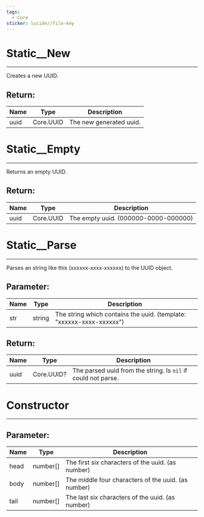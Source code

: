 ```yaml
---
tags:
  - Core
sticker: lucide//file-key
---
```

# Static__New
---
Creates a new UUID.
## Return:

|Name|Type|Description|
|---|---|---|
|uuid|Core.UUID|The new generated uuid.|

# Static__Empty
---
Returns an empty UUID.
## Return:

|Name|Type|Description|
|---|---|---|
|uuid|Core.UUID|The empty uuid. (000000-0000-000000)|

# Static__Parse
---
Parses an string like this (xxxxxx-xxxx-xxxxxx) to the UUID object.
## Parameter:

|Name|Type|Description|
|---|---|---|
|str|string|The string which contains the uuid. (template: "xxxxxx-xxxx-xxxxxx")|
## Return:

|Name|Type|Description|
|---|---|---|
|uuid|Core.UUID?|The parsed uuid from the string. Is `nil` if could not parse.|

# Constructor
---
## Parameter:

|Name|Type|Description|
|---|---|---|
|head|number[]|The first six characters of the uuid. (as number)|
|body|number[]|The middle four characters of the uuid. (as number)|
|tail|number[]|The last six characters of the uuid. (as number)|
